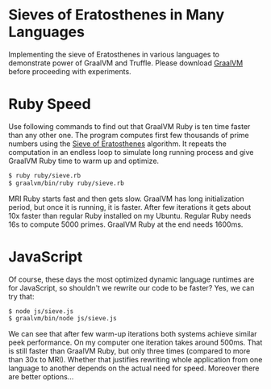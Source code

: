 # Sieves of Eratosthenes in Many Languages

Implementing the sieve of Eratosthenes in various languages to demonstrate power of GraalVM and Truffle. Please download [GraalVM](http://www.oracle.com/technetwork/oracle-labs/program-languages/overview/index.html) before proceeding with experiments.

# Ruby Speed

Use following commands to find out that GraalVM Ruby is ten time faster than any other one. The program computes first few thousands of prime numbers using the [Sieve of Eratosthenes](https://en.wikipedia.org/wiki/Sieve_of_Eratosthenes) algorithm. It repeats the computation in an endless loop to simulate long running process and give GraalVM Ruby time to warm up and optimize.

```bash
$ ruby ruby/sieve.rb
$ graalvm/bin/ruby ruby/sieve.rb
```

MRI Ruby starts fast and then gets slow. GraalVM has long initialization period, but once it is running, it is faster. After few iterations it gets about 10x faster than regular Ruby installed on my Ubuntu. Regular Ruby needs 16s to compute 5000 primes. GraalVM Ruby at the end needs 1600ms.

# JavaScript

Of course, these days the most optimized dynamic language runtimes are for JavaScript, so shouldn't we rewrite our code to be faster? Yes, we can try that:

```bash
$ node js/sieve.js
$ graalvm/bin/node js/sieve.js
```

We can see that after few warm-up iterations both systems achieve similar peek performance. On my computer one iteration takes around 500ms. That is still faster than GraalVM Ruby, but only three times (compared to more than 30x to MRI). Whether that justifies rewriting whole application from one language to another depends on the actual need for speed. Moreover there are better options...
